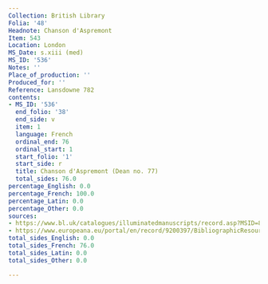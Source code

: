 ```yaml
---
Collection: British Library
Folia: '48'
Headnote: Chanson d'Aspremont
Item: 543
Location: London
MS_Date: s.xiii (med)
MS_ID: '536'
Notes: ''
Place_of_production: ''
Produced_for: ''
Reference: Lansdowne 782
contents:
- MS_ID: '536'
  end_folio: '38'
  end_side: v
  item: 1
  language: French
  ordinal_end: 76
  ordinal_start: 1
  start_folio: '1'
  start_side: r
  title: Chanson d'Aspremont (Dean no. 77)
  total_sides: 76.0
percentage_English: 0.0
percentage_French: 100.0
percentage_Latin: 0.0
percentage_Other: 0.0
sources:
- https://www.bl.uk/catalogues/illuminatedmanuscripts/record.asp?MSID=8814&CollID=15&NStart=782
- https://www.europeana.eu/portal/en/record/9200397/BibliographicResource_3000126274996.html
total_sides_English: 0.0
total_sides_French: 76.0
total_sides_Latin: 0.0
total_sides_Other: 0.0

---
```

